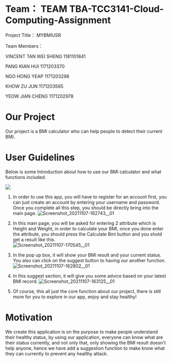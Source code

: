 # Team： TEAM TBA-TCC3141-Cloud-Computing-Assignment

Project Title： MYBMIUSR

Team Members：

VINCENT TAN WEI SHENG 1181101841

PANG KIAN HUI 1171203370

NGO HONG YEAP 1171203298

KHOW ZU JUN 1171203565

YEOW JIAN CHENG 1171202978

# Our Project
Our project is a BMI calculator who can help people to detect their current BMI. 


# User Guidelines
Below is some Introduction about how to use our BMI calculator and what functions included. 

<img src="https://user-images.githubusercontent.com/87030020/140647200-26bbd3d8-f0ff-4351-8490-70933fe62183.png">

1. In order to use this app, you will have to register for an account first, you can just create an account by entering your username and password. Once you complete all this step, you should be directly bring into the main page. 
![Screenshot_20211107-162743__01](https://user-images.githubusercontent.com/87030020/140647047-51827f3e-2702-4b9b-b21e-7364f1b5e4e8.jpg)

2. In this main page, you will be asked for entering 2 attribute which is Height and Weight, in order to calculate your BMI, once you done enter the attribute, you should press the Calculate Bmi button and you shold get a result like this.  
![Screenshot_20211107-170545__01](https://user-images.githubusercontent.com/87030020/140647102-2a8fef4b-eed6-43cd-8701-b9618923db46.jpg)

3. In the pop up box, it will show your BMI result and your current status. You also can click on the suggest button to having our another function. 
![Screenshot_20211107-162802__01](https://user-images.githubusercontent.com/87030020/140647227-97d42af2-b7e1-4d0f-b9fa-a80bf4f12c16.jpg)

4. In this suggest section, it will give you some advice based on your latest BMI record. 
![Screenshot_20211107-163125__01](https://user-images.githubusercontent.com/87030020/140647128-e1e1e0d7-cc8a-41a3-8505-619b550d9ddc.jpg)

5. Of course, this all just the core function about our project, there is still more for you to explore in our app, enjoy and stay healthy! 

# Motivation
We create this application is on the purpose to make people understand their healthy status, by using our application, everyone can know what are their status currently, and not only that, only showing the BMI result doesn't help anyone, hence we have add a suggestion function to make know what they can currently to prevent any healthy attack. 
